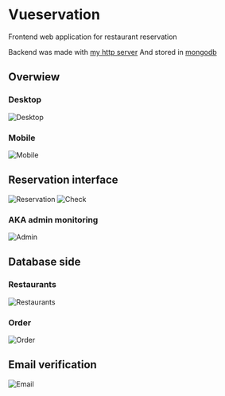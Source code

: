 # Vueservation
Frontend web application for restaurant reservation

Backend was made with [my http server](https://github.com/irusland/httpserver/tree/restaurant)
And stored in [mongodb](https://www.mongodb.com)

## Overwiew
### Desktop
![Desktop](https://user-images.githubusercontent.com/49832869/104622184-fda36780-56a1-11eb-9976-16396cad9646.png)
### Mobile
![Mobile](https://user-images.githubusercontent.com/49832869/104624695-ef0a7f80-56a4-11eb-851f-3040bdcfa093.jpg)

## Reservation interface
![Reservation](https://user-images.githubusercontent.com/49832869/104622911-e2852780-56a2-11eb-8102-36635151e2e6.png)
![Check](https://user-images.githubusercontent.com/49832869/104622919-e6b14500-56a2-11eb-995c-9241f782e0ab.png)
### AKA admin monitoring
![Admin](https://user-images.githubusercontent.com/49832869/104622945-eca72600-56a2-11eb-8e3a-31a8e5618afc.png)

## Database side
### Restaurants
![Restaurants](https://user-images.githubusercontent.com/49832869/104622865-d731fc00-56a2-11eb-9677-5ad7b425fe06.png)
### Order
![Order](https://user-images.githubusercontent.com/49832869/104622891-ddc07380-56a2-11eb-9742-0105506a9b75.png)


## Email verification
![Email](https://user-images.githubusercontent.com/49832869/104622961-efa21680-56a2-11eb-871e-5252b2e8c9b6.png)

